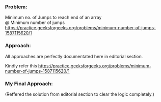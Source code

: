 ### Problem: 
Minimum no. of Jumps to reach end of an array  
@ Minimum number of jumps  
https://practice.geeksforgeeks.org/problems/minimum-number-of-jumps-1587115620/1


### Approach:

All approaches are perfectly documentated here in editorial section.

Kindly refer this https://practice.geeksforgeeks.org/problems/minimum-number-of-jumps-1587115620/1


### My Final Approach:

(Reffered the solution from editorial section to clear the logic completely.)
